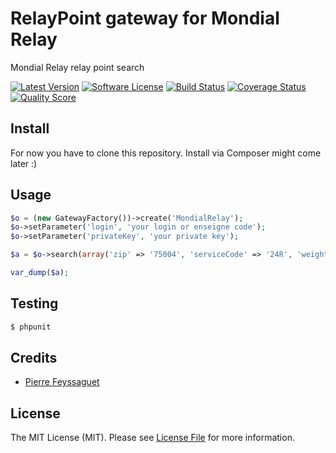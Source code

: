 RelayPoint gateway for Mondial Relay
======

Mondial Relay relay point search

[![Latest Version](https://img.shields.io/github/release/pfeyssaguet/relaypoint-mondialrelay.svg?style=flat-square)](https://github.com/pfeyssaguet/relaypoint-mondialrelay/releases)
[![Software License](https://img.shields.io/badge/license-MIT-brightgreen.svg?style=flat)](LICENSE.md)
[![Build Status](https://img.shields.io/travis/pfeyssaguet/relaypoint-mondialrelay/master.svg?style=flat-square)](https://travis-ci.org/pfeyssaguet/relaypoint-mondialrelay)
[![Coverage Status](https://img.shields.io/scrutinizer/coverage/g/pfeyssaguet/relaypoint-mondialrelay.svg?style=flat-square)](https://scrutinizer-ci.com/g/pfeyssaguet/relaypoint-mondialrelay/code-structure)
[![Quality Score](https://img.shields.io/scrutinizer/g/pfeyssaguet/relaypoint-mondialrelay.svg?style=flat-square)](https://scrutinizer-ci.com/g/pfeyssaguet/relaypoint-mondialrelay)


## Install

For now you have to clone this repository. Install via Composer might come later :)

## Usage

``` php
$o = (new GatewayFactory())->create('MondialRelay');
$o->setParameter('login', 'your login or enseigne code');
$o->setParameter('privateKey', 'your private key');

$a = $o->search(array('zip' => '75004', 'serviceCode' => '24R', 'weight' => 12000));

var_dump($a);
```

## Testing

``` bash
$ phpunit
```

## Credits

- [Pierre Feyssaguet](https://github.com/pfeyssaguet)

## License

The MIT License (MIT). Please see [License File](LICENSE.md) for more information.
